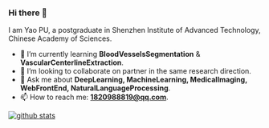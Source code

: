 ### Hi there 👋

I am Yao PU, a postgraduate in Shenzhen Institute of Advanced Technology, Chinese Academy of Sciences.

- :seedling: I’m currently learning **BloodVesselsSegmentation** & **VascularCenterlineExtraction**.
- :dancers: I’m looking to collaborate on partner in the same research direction.
- :speech_balloon: Ask me about **DeepLearning, MachineLearning, MedicalImaging, WebFrontEnd, NaturalLanguageProcessing**.
- :mailbox: How to reach me: [**1820988819@qq.com**](mailto:1820988819@qq.com).


[![github stats](https://github-readme-stats.vercel.app/api?username=Allenem&show_icons=true&theme=radical)](https://github.com/Allenem)

<!-- [![lazy status](https://github-readme-stats.vercel.app/api/top-langs/?username=Allenem&layout=compact&theme=radical)](https://github.com/Allenem) -->
<!-- [![github stats](https://github-readme-stats.vercel.app/api?username=Allenem&show_icons=true&theme=radical&bg_color=30,e96443,904e95&title_color=fff)](https://github.com/Allenem) -->

<!--
**Allenem/Allenem** is a ✨ _special_ ✨ repository because its `README.md` (this file) appears on your GitHub profile.

Here are some ideas to get you started:

- 🔭 I’m currently working on ...
- 🌱 I’m currently learning ...
- 👯 I’m looking to collaborate on ...
- 🤔 I’m looking for help with ...
- 💬 Ask me about ...
- 📫 How to reach me: ...
- 😄 Pronouns: ...
- ⚡ Fun fact: ...
-->
